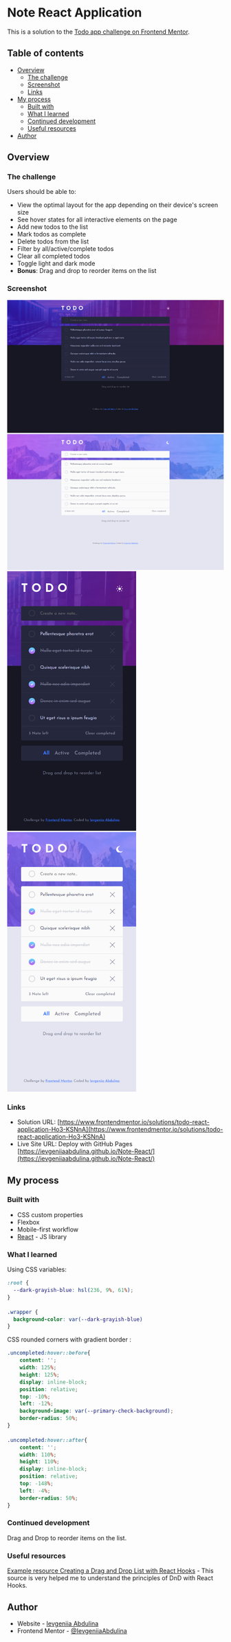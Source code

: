 # Note React Application

This is a solution to the [Todo app challenge on Frontend Mentor](https://www.frontendmentor.io/challenges/todo-app-Su1_KokOW).

## Table of contents

- [Overview](#overview)
  - [The challenge](#the-challenge)
  - [Screenshot](#screenshot)
  - [Links](#links)
- [My process](#my-process)
  - [Built with](#built-with)
  - [What I learned](#what-i-learned)
  - [Continued development](#continued-development)
  - [Useful resources](#useful-resources)
- [Author](#author)

## Overview

### The challenge

Users should be able to:

- View the optimal layout for the app depending on their device's screen size
- See hover states for all interactive elements on the page
- Add new todos to the list
- Mark todos as complete
- Delete todos from the list
- Filter by all/active/complete todos
- Clear all completed todos
- Toggle light and dark mode
- **Bonus**: Drag and drop to reorder items on the list

### Screenshot

<img src="/src/img/desktop-dark-screenshot.png" width="600">
<img src="/src/img/desktop-light-screenshot.png" width="600">
<img src="/src/img/mobile-dark-screenshot.png" width="300">
<img src="/src/img/mobile-light-screenshot.png" width="300">

### Links

- Solution URL: [https://www.frontendmentor.io/solutions/todo-react-application-Ho3-KSNnA](https://www.frontendmentor.io/solutions/todo-react-application-Ho3-KSNnA)
- Live Site URL: Deploy with GitHub Pages [https://ievgeniiaabdulina.github.io/Note-React/](https://ievgeniiaabdulina.github.io/Note-React/)
## My process

### Built with

- CSS custom properties
- Flexbox
- Mobile-first workflow
- [React](https://reactjs.org/) - JS library

### What I learned

Using CSS variables:
```css
:root {
  --dark-grayish-blue: hsl(236, 9%, 61%);
}

.wrapper {
  background-color: var(--dark-grayish-blue)
}
```

CSS rounded corners with gradient border :
```css
.uncompleted:hover::before{
    content: '';
    width: 125%;
    height: 125%;
    display: inline-block;
    position: relative;
    top: -10%;
    left: -12%;
    background-image: var(--primary-check-background);
    border-radius: 50%;
}

.uncompleted:hover::after{
    content: '';
    width: 110%;
    height: 110%;
    display: inline-block;
    position: relative;
    top: -148%;
    left: -4%;
    border-radius: 50%;
}
```

### Continued development

Drag and Drop to reorder items on the list.

### Useful resources

[Example resource Creating a Drag and Drop List with React Hooks](https://dev.to/florantara/creating-a-drag-and-drop-list-with-react-hooks-4c0i) - This source is very helped me to understand the principles of DnD with React Hooks.

## Author

- Website - [Ievgeniia Abdulina](https://codepen.io/ievgeniiaabdulina/full/VweMyLM)
- Frontend Mentor - [@IevgeniiaAbdulina](https://www.frontendmentor.io/profile/IevgeniiaAbdulina)